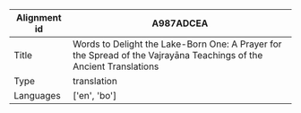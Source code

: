 |Alignment id | A987ADCEA
| --- | --- 
|Title | Words to Delight the Lake-Born One: A Prayer for the Spread of the Vajrayāna Teachings of the Ancient Translations 
|Type | translation
|Languages | ['en', 'bo']